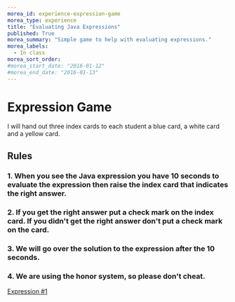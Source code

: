```yaml
---
morea_id: experience-expression-game
morea_type: experience
title: "Evaluating Java Expressions"
published: True
morea_summary: "Simple game to help with evaluating expressions."
morea_labels:
  - In class
morea_sort_order:
#morea_start_date: "2016-01-12"
#morea_end_date: "2016-01-13"
---
```


# Expression Game

I will hand out three index cards to each student a blue card, a white card and a yellow card.


## Rules

### 1. When you see the Java expression you have 10 seconds to evaluate the expression then raise the index card that indicates the right answer.

### 2. If you get the right answer put a check mark on the index card.  If you didn't get the right answer don't put a check mark on the card.

### 3. We will go over the solution to the expression after the 10 seconds.

### 4. We are using the honor system, so please don't cheat.


[Expression #1](expression-game-1.html)